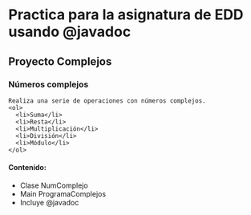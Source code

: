 # Practica para la asignatura de EDD usando @javadoc
## Proyecto Complejos
### Números complejos
    Realiza una serie de operaciones con números complejos.
    <ol>
      <li>Suma</li>
      <li>Resta</li>
      <li>Multiplicación</li>
      <li>División</li>
      <li>Módulo</li>
    </ol>
#### Contenido:
<ul>
  
<li>Clase NumComplejo</li>
<li>Main ProgramaComplejos</li>
<li>Incluye @javadoc</li>
  
</ul>
